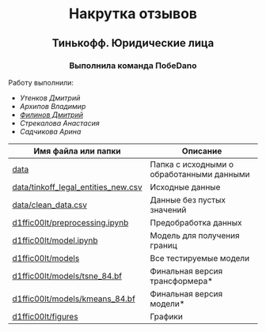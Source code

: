 
<h1 align="center">Накрутка отзывов</h1>
<h2 align="center">Тинькофф. Юридические лица </h2>
<h3 align="center">Выполнила команда ПобеDano </h3>
Работу выполнили:

- _Утенков Дмитрий_
- _Архипов Владимир_
- _[Филинов Дмитрий](https://github.com/D1ffic00lt)_
- _Стрекалова Анастасия_
- _Садчикова Арина_

| Имя файла или папки                                                        | Описание                                  |
|----------------------------------------------------------------------------|-------------------------------------------|
| [data](data)                                                               | Папка с исходными о обработанными данными |
| [data/tinkoff_legal_entities_new.csv](data/tinkoff_legal_entities_new.csv) | Исходные данные                           |
| [data/clean_data.csv](data/clean_data.csv)                                 | Данные без пустых значений                |
| [d1ffic00lt/preprocessing.ipynb](d1ffic00lt/preprocessing.ipynb)           | Предобработка данных                      |
| [d1ffic00lt/model.ipynb](d1ffic00lt/model.ipynb)                           | Модель для получения границ               |
| [d1ffic00lt/models](d1ffic00lt/models)                                     | Все тестируемые модели                    |
| [d1ffic00lt/models/tsne_84.bf](d1ffic00lt/models/tsne_84.bf)               | Финальная версия трансформера*            |
| [d1ffic00lt/models/kmeans_84.bf](d1ffic00lt/models/kmeans_84.bf)           | Финальная версия модели*                  |
| [d1ffic00lt/figures](d1ffic00lt/figures)                                   | Графики                                   |

